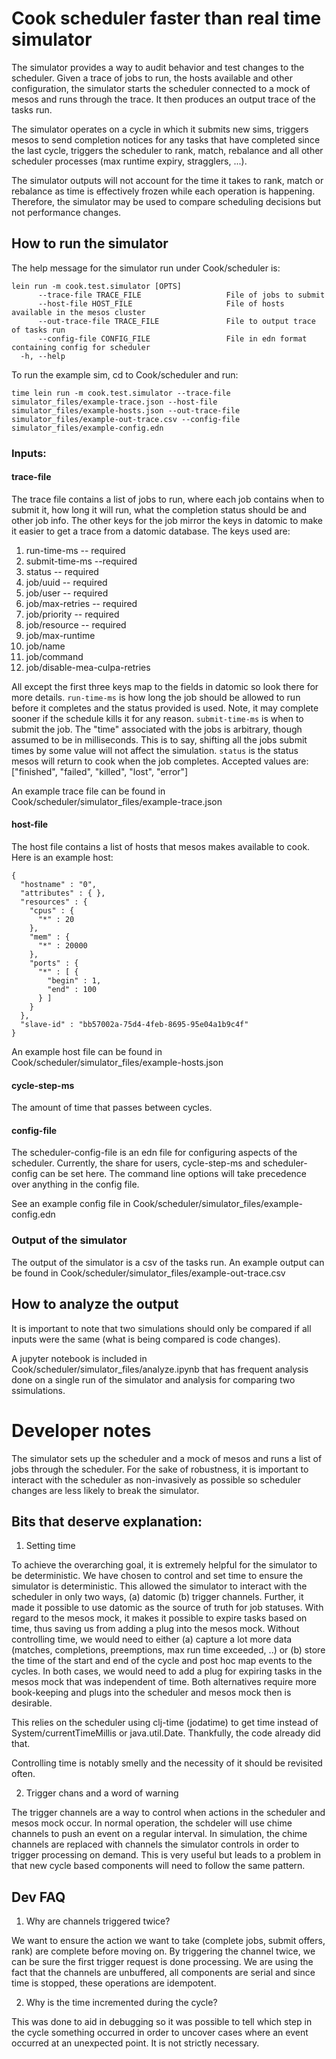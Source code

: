 # Cook scheduler faster than real time simulator

The simulator provides a way to audit behavior and test changes to the scheduler.
Given a trace of jobs to run, the hosts available and other configuration, the simulator starts the scheduler connected to a mock of mesos and runs through the trace.
It then produces an output trace of the tasks run.

The simulator operates on a cycle in which it submits new sims, triggers mesos to send completion notices for any tasks that have completed since the last cycle, triggers the scheduler to rank, match, rebalance and all other scheduler processes (max runtime expiry, stragglers, ...). 

The simulator outputs will not account for the time it takes to rank, match or rebalance as time is effectively frozen while each operation is happening. Therefore, the simulator may be used to compare scheduling decisions but not performance changes.

## How to run the simulator

The help message for the simulator run under Cook/scheduler is:

```
lein run -m cook.test.simulator [OPTS]
      --trace-file TRACE_FILE                   File of jobs to submit
      --host-file HOST_FILE                     File of hosts available in the mesos cluster
      --out-trace-file TRACE_FILE               File to output trace of tasks run
      --config-file CONFIG_FILE                 File in edn format containing config for scheduler
  -h, --help
```

To run the example sim, cd to Cook/scheduler and run:

```
time lein run -m cook.test.simulator --trace-file simulator_files/example-trace.json --host-file simulator_files/example-hosts.json --out-trace-file simulator_files/example-out-trace.csv --config-file simulator_files/example-config.edn
```

### Inputs:

#### trace-file

The trace file contains a list of jobs to run, where each job contains when to submit it, how long it will run, what the completion status should be and other job info.
The other keys for the job mirror the keys in datomic to make it easier to get a trace from a datomic database. The keys used are:


1. run-time-ms -- required
2. submit-time-ms --required
3. status -- required
4. job/uuid -- required
5. job/user  -- required
6. job/max-retries -- required
7. job/priority -- required
8. job/resource -- required
9. job/max-runtime 
10. job/name  
11. job/command 
12. job/disable-mea-culpa-retries 

All except the first three keys map to the fields in datomic so look there for more details. `run-time-ms` is how long the job should be allowed to run before it completes and the status provided is used. Note, it may complete sooner if the schedule kills it for any reason. `submit-time-ms` is when to submit the job. The "time" associated with the jobs is arbitrary, though assumed to be in milliseconds. This is to say, shifting all the jobs submit times by some value will not affect the simulation. `status` is the status mesos will return to cook when the job completes. Accepted values are: ["finished", "failed", "killed", "lost", "error"]

An example trace file can be found in Cook/scheduler/simulator_files/example-trace.json

#### host-file

The host file contains a list of hosts that mesos makes available to cook. Here is an example host:

```
{
  "hostname" : "0",
  "attributes" : { },
  "resources" : {
    "cpus" : {
      "*" : 20
    },
    "mem" : {
      "*" : 20000
    },
    "ports" : {
      "*" : [ {
        "begin" : 1,
        "end" : 100
      } ]
    }
  },
  "slave-id" : "bb57002a-75d4-4feb-8695-95e04a1b9c4f"
}
```
An example host file can be found in Cook/scheduler/simulator_files/example-hosts.json

#### cycle-step-ms

The amount of time that passes between cycles.
 
#### config-file

The scheduler-config-file is an edn file for configuring aspects of the scheduler. Currently, the share for users, cycle-step-ms and scheduler-config can be set here. The command line options will take precedence over anything in the config file. 

See an example config file in Cook/scheduler/simulator_files/example-config.edn


### Output of the simulator

The output of the simulator is a csv of the tasks run. An example output can be found in Cook/scheduler/simulator_files/example-out-trace.csv


## How to analyze the output

It is important to note that two simulations should only be compared if all inputs were the same (what is being compared is code changes). 

A jupyter notebook is included in Cook/scheduler/simulator_files/analyze.ipynb that has frequent analysis done on a single run of the simulator and analysis for comparing two ssimulations.


# Developer notes

The simulator sets up the scheduler and a mock of mesos and runs a list of jobs through the scheduler.
For the sake of robustness, it is important to interact with the scheduler as non-invasively as possible so scheduler changes are less likely to break the simulator.

## Bits that deserve explanation:

1. Setting time

To achieve the overarching goal, it is extremely helpful for the simulator to be deterministic.
We have chosen to control and set time to ensure the simulator is deterministic.
This allowed the simulator to interact with the scheduler in only two ways, (a) datomic (b) trigger channels.
Further, it made it possible to use datomic as the source of truth for job statuses.
With regard to the mesos mock, it makes it possible to expire tasks based on time, thus saving us from adding a plug into the mesos mock.
Without controlling time, we would need to either (a) capture a lot more data (matches, completions, preemptions, max run time exceeded, ..) or (b) store the time of the start and end of the cycle and post hoc map events to the cycles.
In both cases, we would need to add a plug for expiring tasks in the mesos mock that was independent of time.
Both alternatives require more book-keeping and plugs into the scheduler and mesos mock then is desirable.

This relies on the scheduler using clj-time (jodatime) to get time instead of System/currentTimeMillis or java.util.Date.
Thankfully, the code already did that.

Controlling time is notably smelly and the necessity of it should be revisited often.

2. Trigger chans and a word of warning

The trigger channels are a way to control when actions in the scheduler and mesos mock occur.
In normal operation, the schdeler will use chime channels to push an event on a regular interval.
In simulation, the chime channels are replaced with channels the simulator controls in order to trigger processing on demand.
This is very useful but leads to a problem in that new cycle based components will need to follow the same pattern.


## Dev FAQ

1. Why are channels triggered twice?

We want to ensure the action we want to take (complete jobs, submit offers, rank) are complete before moving on.
By triggering the channel twice, we can be sure the first trigger request is done processing.
We are using the fact that the channels are unbuffered, all components are serial and since time is stopped, these operations are idempotent.

2. Why is the time incremented during the cycle?

This was done to aid in debugging so it was possible to tell which step in the cycle something occurred in order to uncover cases where an event occurred at an unexpected point. It is not strictly necessary.
